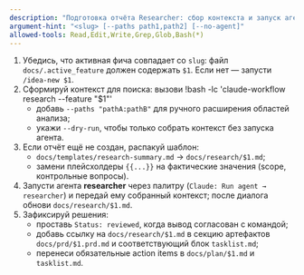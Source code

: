 ```yaml
---
description: "Подготовка отчёта Researcher: сбор контекста и запуск агента."
argument-hint: "<slug> [--paths path1,path2] [--no-agent]"
allowed-tools: Read,Edit,Write,Grep,Glob,Bash(*)
---
```

1) Убедись, что активная фича совпадает со `slug`: файл `docs/.active_feature` должен содержать `$1`. Если нет — запусти `/idea-new $1`.
2) Сформируй контекст для поиска: вызови
!bash -lc 'claude-workflow research --feature "$1"'
   - добавь `--paths "pathA:pathB"` для ручного расширения областей анализа;
   - укажи `--dry-run`, чтобы только собрать контекст без запуска агента.
3) Если отчёт ещё не создан, распакуй шаблон:
   - `docs/templates/research-summary.md` → `docs/research/$1.md`;
   - замени плейсхолдеры `{{...}}` на фактические значения (scope, контрольные вопросы).
4) Запусти агента **researcher** через палитру (`Claude: Run agent → researcher`) и передай ему собранный контекст; после диалога обнови `docs/research/$1.md`.
5) Зафиксируй решения:
   - проставь `Status: reviewed`, когда вывод согласован с командой;
   - добавь ссылку на `docs/research/$1.md` в секцию артефактов `docs/prd/$1.prd.md` и соответствующий блок `tasklist.md`;
   - перенеси обязательные action items в `docs/plan/$1.md` и `tasklist.md`.
